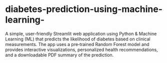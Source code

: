 # diabetes-prediction-using-machine-learning-
A simple, user-friendly Streamlit web application using Python &amp; Machine Learning (ML) that predicts the likelihood of diabetes based on clinical measurements. The app uses a pre‑trained Random Forest model and provides interactive visualizations, personalized health recommendations, and a downloadable PDF summary of the prediction.
